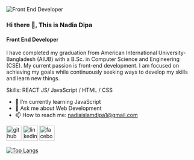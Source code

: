 ![Front End Developer](https://fiverr-res.cloudinary.com/images/q_auto,f_auto/gigs/337053873/original/e88d540f58481f8b051f554686438a522291808d/be-your-frontend-reactjs-web-developer-or-do-frontend-web-development.png)
### Hi there 👋, This is Nadia Dipa
#### Front End Developer


I have completed my graduation from American International University-Bangladesh (AIUB) with a B.Sc. in Computer Science and Engineering (CSE). My current passion is front-end development. I am focused on achieving my goals while continuously seeking ways to develop my skills and learn new things.

Skills:  REACT JS/ JavaScript  / HTML / CSS

- 🌱 I’m currently learning JavaScript 
- 💬 Ask me about Web Development 
- 📫 How to reach me: nadiaislamdipa1@gmail.com 


[<img src='https://cdn.jsdelivr.net/npm/simple-icons@3.0.1/icons/github.svg' alt='github' height='40'>](https://github.com/NadiaDipa)  [<img src='https://cdn.jsdelivr.net/npm/simple-icons@3.0.1/icons/linkedin.svg' alt='linkedin' height='40'>](https://www.linkedin.com/in/https://www.linkedin.com/in/nadia-islam-dipa//)  [<img src='https://cdn.jsdelivr.net/npm/simple-icons@3.0.1/icons/facebook.svg' alt='facebook' height='40'>](https://www.facebook.com/https://www.facebook.com/nadiadip121/)  

[![Top Langs](https://github-readme-stats.vercel.app/api/top-langs/?username=NadiaDipa)](https://github.com/anuraghazra/github-readme-stats)


